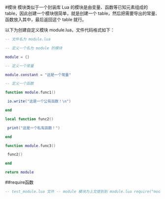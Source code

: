 #模块
模块类似于一个封装库 
Lua 的模块是由变量、函数等已知元素组成的 table，因此创建一个模块很简单，就是创建一个 table，然后把需要导出的常量、函数放入其中，最后返回这个 table 就行。

以下为创建自定义模块 module.lua，文件代码格式如下： 

```lua
-- 文件名为 module.lua

-- 定义一个名为 module 的模块

module = {}

-- 定义一个常量

module.constant = "这是一个常量"

-- 定义一个函数

function module.func1()

 io.write("这是一个公有函数！\n")

end

local function func2()

 print("这是一个私有函数！")

end

function module.func3()

 func2()

end

return module

```
##require函数
```lua
-- test_module.lua 文件 -- module 模块为上文提到到 module.lua require("module") print(module.constant) module.func3()

```
